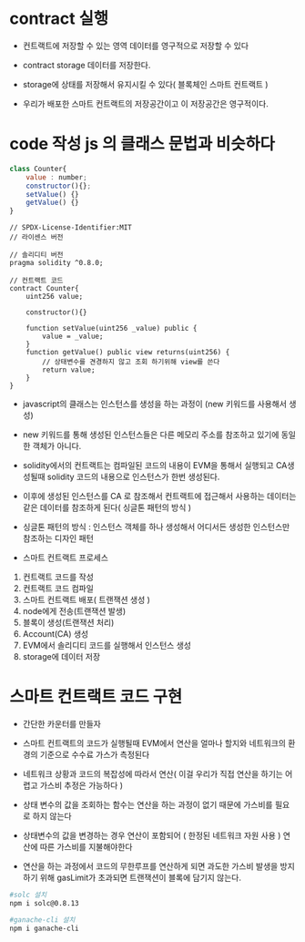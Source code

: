 # contract 실행

- 컨트랙트에 저장할 수 있는 영역 데이터를 영구적으로 저장할 수 있다
- contract storage 데이터를 저장한다.
- storage에 상태를 저장해서 유지시킬 수 있다( 블록체인 스마트 컨트랙트 )

- 우리가 배포한 스마트 컨트랙트의 저장공간이고 이 저장공간은 영구적이다.

# code 작성 js 의 클래스 문법과 비슷하다

```javascript
class Counter{
    value : number;
    constructor(){};
    setValue() {}
    getValue() {}
}
```

```
// SPDX-License-Identifier:MIT
// 라이센스 버전

// 솔리디티 버전
pragma solidity ^0.8.0;

// 컨트랙트 코드
contract Counter{
    uint256 value;

    constructor(){}

    function setValue(uint256 _value) public {
        value = _value;
    }
    function getValue() public view returns(uint256) {
        // 상태변수를 견경하지 않고 조회 하기위해 view를 쓴다
        return value;
    }
}
```

- javascript의 클래스는 인스턴스를 생성을 하는 과정이 (new 키워드를 사용해서 생성)
- new 키워드를 통해 생성된 인스턴스들은 다른 메모리 주소를 참조하고 있기에 동일한 객체가 아니다.

- solidity에서의 컨트랙트는 컴파일된 코드의 내용이 EVM을 통해서 실행되고 CA생성될때 
solidity 코드의 내용으로 인스턴스가 한번 생성된다.

- 이후에 생성된 인스턴스를 CA 로 참조해서 컨트랙트에 접근해서 사용하는 데이터는 같은 데이터를 참조하게 된다( 싱글톤 패턴의 방식 )

- 싱글톤 패턴의 방식 : 인스턴스 객체를 하나 생성해서 어디서든 생성한 인스턴스만 참조하는 디자인 패턴

- 스마트 컨트랙트 프로세스

1. 컨트랙트 코드를 작성
2. 컨트랙트 코드 컴파일
3. 스마트 컨트랙트 배포( 트랜잭션 생성 )
4. node에게 전송(트랜잭션 발생)
5. 블록이 생성(트랜잭션 처리)
6. Account(CA) 생성
7. EVM에서 솔리디티 코드를 실행해서 인스턴스 생성
8. storage에 데이터 저장


# 스마트 컨트랙트 코드 구현

- 간단한 카운터를 만들자

- 스마트 컨트랙트의 코드가 실행될때 EVM에서 연산을 얼마나 할지와 네트워크의 환경의 기준으로 수수료 가스가 측정된다
- 네트워크 상황과 코드의 복잡성에 따라서 연산( 이걸 우리가 직접 연산을 하기는 어렵고 가스비 추정은 가능하다 )
- 상태 변수의 값을 조회하는 함수는 연산을 하는 과정이 없기 때문에 가스비를 필요로 하지 않는다
- 상태변수의 값을 변경하는 경우 연산이 포함되어 ( 한정된 네트워크 자원 사용 ) 연산에 따른 가스비를 지불해야한다
- 연산을 하는 과정에서 코드의 무한루프를 연산하게 되면 과도한 가스비 발생을 방지하기 위해 gasLimit가 초과되면 트랜잭션이 블록에 담기지 않는다.

```sh
#solc 설치
npm i solc@0.8.13

#ganache-cli 설치
npm i ganache-cli

```